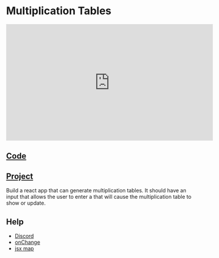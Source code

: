 # Multiplication Tables


<iframe width="560" height="315" src="https://www.youtube.com/embed/jyjQHf9Cg1c" title="YouTube video player" frameborder="0" allow="accelerometer; autoplay; clipboard-write; encrypted-media; gyroscope; picture-in-picture" allowfullscreen></iframe>


## [Code](https://codesandbox.io/s/react-multiplication-tables-s65y79?file=/src/App.js)


## [Project](https://codesandbox.io/embed/react-multiplication-tables-s65y79?fontsize=14&hidenavigation=1&theme=dark&view=preview)

Build a react app that can generate multiplication tables.  It should have an input that allows the user to enter a that will cause the multiplication table to show or update.  

## Help

- [Discord](https://discord.gg/Jwv7xaPRMS)
- [onChange](https://sebhastian.com/react-onchange/)
- [jsx map](https://reactjs.org/docs/lists-and-keys.html)

